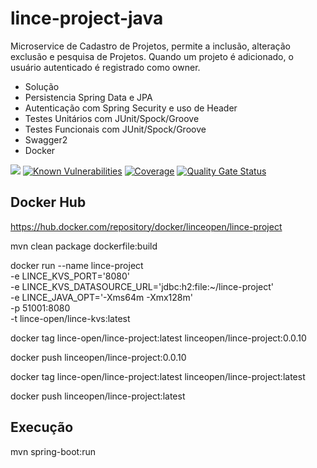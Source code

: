 # lince-project-java
Microservice de Cadastro de Projetos, permite a inclusão, alteração exclusão e pesquisa de Projetos.
Quando um projeto é adicionado, o usuário autenticado é registrado como owner.

* Solução
* Persistencia Spring Data e JPA
* Autenticação com Spring Security e uso de Header
* Testes Unitários com JUnit/Spock/Groove
* Testes Funcionais com JUnit/Spock/Groove
* Swagger2
* Docker

![](https://github.com/lince-open/lince-project-java/workflows/Java%20CI/badge.svg)
[![Known Vulnerabilities](https://snyk.io/test/github/lince-open/lince-project-java/badge.svg)](https://snyk.io/test/github/pedrozatta/lince-project-java)
[![Coverage](https://sonarcloud.io/api/project_badges/measure?project=lince-open_lince-project-java&metric=coverage)](https://sonarcloud.io/dashboard?id=lince-open_lince-project-java)
[![Quality Gate Status](https://sonarcloud.io/api/project_badges/measure?project=lince-open_lince-project-java&metric=alert_status)](https://sonarcloud.io/dashboard?id=lince-open_lince-project-java)

## Docker Hub

https://hub.docker.com/repository/docker/linceopen/lince-project

mvn clean package dockerfile:build

docker run --name lince-project \
-e LINCE_KVS_PORT='8080' \
-e LINCE_KVS_DATASOURCE_URL='jdbc:h2:file:~/lince-project' \
-e LINCE_JAVA_OPT='-Xms64m -Xmx128m' \
-p 51001:8080 \
-t lince-open/lince-kvs:latest

docker tag lince-open/lince-project:latest linceopen/lince-project:0.0.10

docker push linceopen/lince-project:0.0.10

docker tag lince-open/lince-project:latest linceopen/lince-project:latest

docker push linceopen/lince-project:latest

## Execução
mvn spring-boot:run

